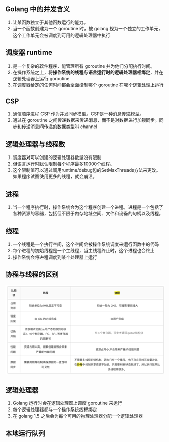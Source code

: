 ## Golang 中的并发含义
1. 让某函数独立于其他函数运行的能力。
2. 当一个函数创建为一个 goroutine 时，被 golang 视为一个独立的工作单元，这个工作单元会被调度到可用的逻辑处理器中执行


## 调度器 runtime
1. 是一个复杂的软件程序，能管理所有 goroutine 并为他们分配执行时间。
2. 在操作系统之上，将**操作系统的线程与语言运行时的逻辑处理器相绑定**，并在逻辑处理器上运行 goroutine 
3. 在调度器给定的任何时间都会全面控制哪个 goroutine 在哪个逻辑处理上运行

## CSP
1. 通信顺序进程 CSP 作为并发同步模型。CSP是一种消息传递模型。
2. 通过在 goroutine 之间传递数据来传递消息，而不是对数据进行加锁同步。同步和传递消息间传递的数据类型叫 channel


## 逻辑处理器与线程数
1. 调度器对可以创建的逻辑处理器数量没有限制
2. 但语言运行时默认限制每个程序最多10000个线程。
3. 这个限制值可以通过调用runtime/debug包的SetMaxThreads方法来更改。如果程序试图使用更多的线程，就会崩溃。

## 进程
1. 当一个程序执行时，操作系统会为这个程序创建一个进程。进程是一个包括了各种资源的容器，包括但不限于内存地址空间、文件和设备的句柄以及线程。

## 线程
1. 一个线程是一个执行空间，这个空间会被操作系统调度来运行函数中的代码
2. 每个进程的初始线程是一个主线程，当主线程终止时，这个进程也会终止
3. 操作系统会将进程调度到某个处理器上运行

## 协程与线程的区别
![aaa](WX20221013-173825@2x.png)

## 逻辑处理器
1. Golang 运行时会在逻辑处理器上调度 goroutine 来运行
2. 每个逻辑处理器都与一个操作系统线程绑定
3. 在 golang 1.5 之后会为每个可用的物理处理器分配一个逻辑处理器

## 本地运行队列
